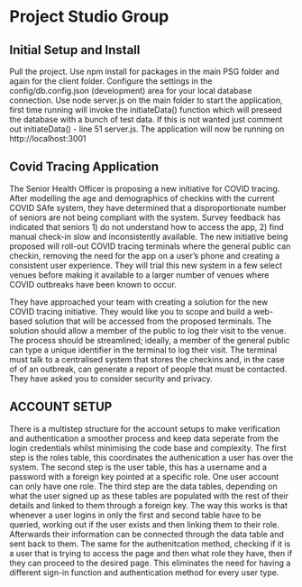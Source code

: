 # Project Studio Group 
## Initial Setup and Install

Pull the project. 
Use npm install for packages in the main PSG folder and again for the client folder.
Configure the settings in the config/db.config.json (development) area for your local database connection.
Use node server.js on the main folder to start the application, first time running will invoke the initiateData() function which will preseed the database with a bunch of test data. If this is not wanted just comment out initiateData() - line 51 server.js.
The application will now be running on http://localhost:3001

## Covid Tracing Application

The Senior Health Officer is proposing a new initiative for COVID tracing. After modelling the age and demographics of checkins with the current COVID SAfe system, they have determined that a disproportionate number of seniors are not being compliant with the system. Survey feedback has indicated that seniors 1) do not understand how to access the app, 2) find manual check-in slow and inconsistently available. The new initiative being proposed will roll-out COVID tracing terminals where the general public can checkin, removing the need for the app on a user’s phone and creating a consistent user experience. They will trial this new system in a few select venues before making it available to a larger number of venues where COVID outbreaks have been known to occur.

They have approached your team with creating a solution for the new COVID tracing initiative. They would like you to scope and build a web-based solution that will be accessed from the proposed terminals. The solution should allow a member of the public to log their visit to the venue. The process should be streamlined; ideally, a member of the general public can type a unique identifier in the terminal to log their visit. The terminal must talk to a centralised system that stores the checkins and, in the case of of an outbreak, can generate a report of people that must be contacted. They have asked you to consider security and privacy.


## ACCOUNT SETUP

There is a multistep structure for the account setups to make verification and authentication a smoother process and keep data seperate from the login credentials whilst minimising the code base and complexity. 
The first step is the roles table, this coordinates the authenication a user has over the system.
The second step is the user table, this has a username and a password with a foreign key pointed at a specific role. One user account can only have one role.
The third step are the data tables, depending on what the user signed up as these tables are populated with the rest of their details and linked to them through a foreign key.
The way this works is that whenever a user logins in only the first and second table have to be queried, working out if the user exists and then linking them to their role. Afterwards their information can be connected through the data table and sent back to them. The same for the authenitcation method, checking if it is a user that is trying to access the page and then what role they have, then if they can proceed to the desired page. This eliminates the need for having a different sign-in function and authentication method for every user type.